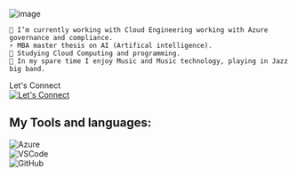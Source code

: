 
![image](https://github.com/user-attachments/assets/90cf8510-a560-4e47-9033-67e365d273b0)
```
🔭 I’m currently working with Cloud Engineering working with Azure governance and compliance. 
⚡ MBA master thesis on AI (Artifical intelligence). 
🌱 Studying Cloud Computing and programming. 
👯 In my spare time I enjoy Music and Music technology, playing in Jazz big band. 
```
Let's Connect<br>
[![Let's Connect](https://img.shields.io/badge/LinkedIn-0077B5?style=for-the-badge&logo=linkedin&logoColor=white)](https://www.linkedin.com/in/egildankel/)

## My Tools and languages: 
![Azure](https://github.com/user-attachments/assets/7bc25b04-72f6-45e5-b7e0-09facbc15656) <br />
![VSCode](https://github.com/user-attachments/assets/300eedb4-5f63-46a6-aef7-f48eef99dae1) <br />
![GitHub](https://github.com/user-attachments/assets/7eb16590-23d8-424d-ab58-919078916666) <br />

